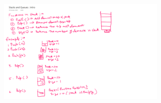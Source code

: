 ![](https://github.com/ShikharSundriyal/DataStructureAlgorithms/blob/main/StacksQueues/intro/intro.png)
